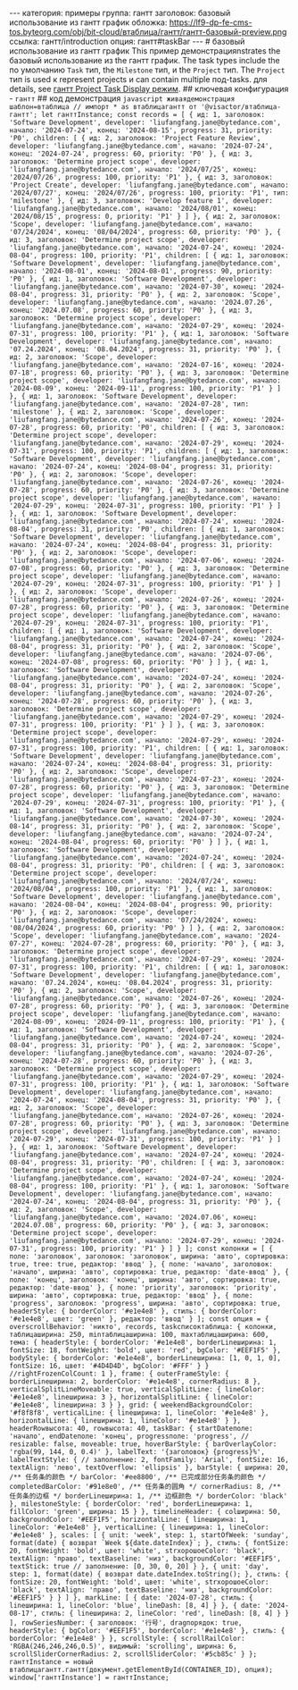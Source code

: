 --- категория: примеры группа: гантт заголовок: базовый использование из гантт график обложка: https://lf9-dp-fe-cms-tos.byteorg.com/obj/bit-cloud/втаблица/гантт/гантт-базовый-preview.png ссылка: гантт/introduction опция: гантт#taskBar --- # базовый использование из гантт график This пример демонстрацияnstrates the базовый использование из the гантт график. The task types include the по умолчанию `Task` тип, the `Milestone` тип, и the `Project` тип. The `Project` тип is used к represent projects и can contain multiple под-tasks. для details, see [гантт Project Task Display режим](./гантт_project_taskShowMode). ## ключевая конфигурация - `гантт` ## код демонстрация ```javascript живаядемонстрация шаблон=втаблица // импорт * as втаблицагантт от '@visactor/втаблица-гантт'; let ганттInstance; const records = [ { ид: 1, заголовок: 'Software Development', developer: 'liufangfang.jane@bytedance.com', начало: '2024-07-24', конец: '2024-08-15', progress: 31, priority: 'P0', children: [ { ид: 2, заголовок: 'Project Feature Review', developer: 'liufangfang.jane@bytedance.com', начало: '2024-07-24', конец: '2024-07-24', progress: 60, priority: 'P0' }, { ид: 3, заголовок: 'Determine project scope', developer: 'liufangfang.jane@bytedance.com', начало: '2024/07/25', конец: '2024/07/26', progress: 100, priority: 'P1' }, { ид: 3, заголовок: 'Project Create', developer: 'liufangfang.jane@bytedance.com', начало: '2024/07/27', конец: '2024/07/26', progress: 100, priority: 'P1', тип: 'milestone' }, { ид: 3, заголовок: 'Develop feature 1', developer: 'liufangfang.jane@bytedance.com', начало: '2024/08/01', конец: '2024/08/15', progress: 0, priority: 'P1' } ] }, { ид: 2, заголовок: 'Scope', developer: 'liufangfang.jane@bytedance.com', начало: '07/24/2024', конец: '08/04/2024', progress: 60, priority: 'P0' }, { ид: 3, заголовок: 'Determine project scope', developer: 'liufangfang.jane@bytedance.com', начало: '2024-07-24', конец: '2024-08-04', progress: 100, priority: 'P1', children: [ { ид: 1, заголовок: 'Software Development', developer: 'liufangfang.jane@bytedance.com', начало: '2024-08-01', конец: '2024-08-01', progress: 90, priority: 'P0' }, { ид: 1, заголовок: 'Software Development', developer: 'liufangfang.jane@bytedance.com', начало: '2024-07-30', конец: '2024-08-04', progress: 31, priority: 'P0' }, { ид: 2, заголовок: 'Scope', developer: 'liufangfang.jane@bytedance.com', начало: '2024.07.26', конец: '2024.07.08', progress: 60, priority: 'P0' }, { ид: 3, заголовок: 'Determine project scope', developer: 'liufangfang.jane@bytedance.com', начало: '2024-07-29', конец: '2024-07-31', progress: 100, priority: 'P1' }, { ид: 1, заголовок: 'Software Development', developer: 'liufangfang.jane@bytedance.com', начало: '07.24.2024', конец: '08.04.2024', progress: 31, priority: 'P0' }, { ид: 2, заголовок: 'Scope', developer: 'liufangfang.jane@bytedance.com', начало: '2024-07-16', конец: '2024-07-18', progress: 60, priority: 'P0' }, { ид: 3, заголовок: 'Determine project scope', developer: 'liufangfang.jane@bytedance.com', начало: '2024-08-09', конец: '2024-09-11', progress: 100, priority: 'P1' } ] }, { ид: 1, заголовок: 'Software Development', developer: 'liufangfang.jane@bytedance.com', начало: '2024-07-28', тип: 'milestone' }, { ид: 2, заголовок: 'Scope', developer: 'liufangfang.jane@bytedance.com', начало: '2024-07-26', конец: '2024-07-28', progress: 60, priority: 'P0', children: [ { ид: 3, заголовок: 'Determine project scope', developer: 'liufangfang.jane@bytedance.com', начало: '2024-07-29', конец: '2024-07-31', progress: 100, priority: 'P1', children: [ { ид: 1, заголовок: 'Software Development', developer: 'liufangfang.jane@bytedance.com', начало: '2024-07-24', конец: '2024-08-04', progress: 31, priority: 'P0' }, { ид: 2, заголовок: 'Scope', developer: 'liufangfang.jane@bytedance.com', начало: '2024-07-26', конец: '2024-07-28', progress: 60, priority: 'P0' }, { ид: 3, заголовок: 'Determine project scope', developer: 'liufangfang.jane@bytedance.com', начало: '2024-07-29', конец: '2024-07-31', progress: 100, priority: 'P1' } ] }, { ид: 1, заголовок: 'Software Development', developer: 'liufangfang.jane@bytedance.com', начало: '2024-07-24', конец: '2024-08-04', progress: 31, priority: 'P0', children: [ { ид: 1, заголовок: 'Software Development', developer: 'liufangfang.jane@bytedance.com', начало: '2024-07-24', конец: '2024-08-04', progress: 31, priority: 'P0' }, { ид: 2, заголовок: 'Scope', developer: 'liufangfang.jane@bytedance.com', начало: '2024-07-06', конец: '2024-07-08', progress: 60, priority: 'P0' }, { ид: 3, заголовок: 'Determine project scope', developer: 'liufangfang.jane@bytedance.com', начало: '2024-07-29', конец: '2024-07-31', progress: 100, priority: 'P1' } ] }, { ид: 2, заголовок: 'Scope', developer: 'liufangfang.jane@bytedance.com', начало: '2024-07-26', конец: '2024-07-28', progress: 60, priority: 'P0' }, { ид: 3, заголовок: 'Determine project scope', developer: 'liufangfang.jane@bytedance.com', начало: '2024-07-29', конец: '2024-07-31', progress: 100, priority: 'P1', children: [ { ид: 1, заголовок: 'Software Development', developer: 'liufangfang.jane@bytedance.com', начало: '2024-07-24', конец: '2024-08-04', progress: 31, priority: 'P0' }, { ид: 2, заголовок: 'Scope', developer: 'liufangfang.jane@bytedance.com', начало: '2024-07-06', конец: '2024-07-08', progress: 60, priority: 'P0' } ] }, { ид: 1, заголовок: 'Software Development', developer: 'liufangfang.jane@bytedance.com', начало: '2024-07-24', конец: '2024-08-04', progress: 31, priority: 'P0' }, { ид: 2, заголовок: 'Scope', developer: 'liufangfang.jane@bytedance.com', начало: '2024-07-26', конец: '2024-07-28', progress: 60, priority: 'P0' }, { ид: 3, заголовок: 'Determine project scope', developer: 'liufangfang.jane@bytedance.com', начало: '2024-07-29', конец: '2024-07-31', progress: 100, priority: 'P1' } ] }, { ид: 3, заголовок: 'Determine project scope', developer: 'liufangfang.jane@bytedance.com', начало: '2024-07-29', конец: '2024-07-31', progress: 100, priority: 'P1', children: [ { ид: 1, заголовок: 'Software Development', developer: 'liufangfang.jane@bytedance.com', начало: '2024-07-24', конец: '2024-08-04', progress: 31, priority: 'P0' }, { ид: 2, заголовок: 'Scope', developer: 'liufangfang.jane@bytedance.com', начало: '2024-07-23', конец: '2024-07-28', progress: 60, priority: 'P0' }, { ид: 3, заголовок: 'Determine project scope', developer: 'liufangfang.jane@bytedance.com', начало: '2024-07-29', конец: '2024-07-31', progress: 100, priority: 'P1' }, { ид: 1, заголовок: 'Software Development', developer: 'liufangfang.jane@bytedance.com', начало: '2024-07-30', конец: '2024-08-14', progress: 31, priority: 'P0' }, { ид: 2, заголовок: 'Scope', developer: 'liufangfang.jane@bytedance.com', начало: '2024-07-24', конец: '2024-08-04', progress: 60, priority: 'P0' } ] }, { ид: 1, заголовок: 'Software Development', developer: 'liufangfang.jane@bytedance.com', начало: '2024-07-24', конец: '2024-08-04', progress: 31, priority: 'P0', children: [ { ид: 3, заголовок: 'Determine project scope', developer: 'liufangfang.jane@bytedance.com', начало: '2024/07/24', конец: '2024/08/04', progress: 100, priority: 'P1' }, { ид: 1, заголовок: 'Software Development', developer: 'liufangfang.jane@bytedance.com', начало: '2024-08-04', конец: '2024-08-04', progress: 90, priority: 'P0' }, { ид: 2, заголовок: 'Scope', developer: 'liufangfang.jane@bytedance.com', начало: '07/24/2024', конец: '08/04/2024', progress: 60, priority: 'P0' } ] }, { ид: 2, заголовок: 'Scope', developer: 'liufangfang.jane@bytedance.com', начало: '2024-07-27', конец: '2024-07-28', progress: 60, priority: 'P0' }, { ид: 3, заголовок: 'Determine project scope', developer: 'liufangfang.jane@bytedance.com', начало: '2024-07-29', конец: '2024-07-31', progress: 100, priority: 'P1', children: [ { ид: 1, заголовок: 'Software Development', developer: 'liufangfang.jane@bytedance.com', начало: '07.24.2024', конец: '08.04.2024', progress: 31, priority: 'P0' }, { ид: 2, заголовок: 'Scope', developer: 'liufangfang.jane@bytedance.com', начало: '2024-07-26', конец: '2024-07-28', progress: 60, priority: 'P0' }, { ид: 3, заголовок: 'Determine project scope', developer: 'liufangfang.jane@bytedance.com', начало: '2024-08-09', конец: '2024-09-11', progress: 100, priority: 'P1' }, { ид: 1, заголовок: 'Software Development', developer: 'liufangfang.jane@bytedance.com', начало: '2024-07-24', конец: '2024-08-04', progress: 31, priority: 'P0' }, { ид: 2, заголовок: 'Scope', developer: 'liufangfang.jane@bytedance.com', начало: '2024-07-26', конец: '2024-07-28', progress: 60, priority: 'P0' }, { ид: 3, заголовок: 'Determine project scope', developer: 'liufangfang.jane@bytedance.com', начало: '2024-07-29', конец: '2024-07-31', progress: 100, priority: 'P1' }, { ид: 1, заголовок: 'Software Development', developer: 'liufangfang.jane@bytedance.com', начало: '2024-07-24', конец: '2024-08-04', progress: 31, priority: 'P0' }, { ид: 2, заголовок: 'Scope', developer: 'liufangfang.jane@bytedance.com', начало: '2024-07-26', конец: '2024-07-28', progress: 60, priority: 'P0' }, { ид: 3, заголовок: 'Determine project scope', developer: 'liufangfang.jane@bytedance.com', начало: '2024-07-29', конец: '2024-07-31', progress: 100, priority: 'P1' } ] }, { ид: 1, заголовок: 'Software Development', developer: 'liufangfang.jane@bytedance.com', начало: '2024-07-24', конец: '2024-08-04', progress: 31, priority: 'P0', children: [ { ид: 3, заголовок: 'Determine project scope', developer: 'liufangfang.jane@bytedance.com', начало: '2024-07-24', конец: '2024-08-04', progress: 100, priority: 'P1' }, { ид: 1, заголовок: 'Software Development', developer: 'liufangfang.jane@bytedance.com', начало: '2024-07-24', конец: '2024-08-04', progress: 31, priority: 'P0' }, { ид: 2, заголовок: 'Scope', developer: 'liufangfang.jane@bytedance.com', начало: '2024.07.06', конец: '2024.07.08', progress: 60, priority: 'P0' }, { ид: 3, заголовок: 'Determine project scope', developer: 'liufangfang.jane@bytedance.com', начало: '2024-07-29', конец: '2024-07-31', progress: 100, priority: 'P1' } ] } ]; const колонки = [ { поле: 'заголовок', заголовок: 'заголовок', ширина: 'авто', сортировка: true, tree: true, редактор: 'ввод' }, { поле: 'начало', заголовок: 'начало', ширина: 'авто', сортировка: true, редактор: 'date-ввод' }, { поле: 'конец', заголовок: 'конец', ширина: 'авто', сортировка: true, редактор: 'date-ввод' }, { поле: 'priority', заголовок: 'priority', ширина: 'авто', сортировка: true, редактор: 'ввод' }, { поле: 'progress', заголовок: 'progress', ширина: 'авто', сортировка: true, headerStyle: { borderColor: '#e1e4e8' }, стиль: { borderColor: '#e1e4e8', цвет: 'green' }, редактор: 'ввод' } ]; const опция = { overscrollBehavior: 'никто', records, taskсписоктаблица: { колонки, таблицаширина: 250, minтаблицаширина: 100, maxтаблицаширина: 600, тема: { headerStyle: { borderColor: '#e1e4e8', borderLineширина: 1, fontSize: 18, fontWeight: 'bold', цвет: 'red', bgColor: '#EEF1F5' }, bodyStyle: { borderColor: '#e1e4e8', borderLineширина: [1, 0, 1, 0], fontSize: 16, цвет: '#4D4D4D', bgColor: '#FFF' } } //rightFrozenColCount: 1 }, frame: { outerFrameStyle: { borderLineширина: 2, borderColor: '#e1e4e8', cornerRadius: 8 }, verticalSplitLineMoveable: true, verticalSplitLine: { lineColor: '#e1e4e8', lineширина: 3 }, horizontalSplitLine: { lineColor: '#e1e4e8', lineширина: 3 } }, grid: { weekendBackgroundColor: '#f8f8f8', verticalLine: { lineширина: 1, lineColor: '#e1e4e8' }, horizontalLine: { lineширина: 1, lineColor: '#e1e4e8' } }, headerRowвысота: 40, rowвысота: 40, taskBar: { startDateполе: 'начало', endDateполе: 'конец', progressполе: 'progress', // resizable: false, moveable: true, hoverBarStyle: { barOverlayColor: 'rgba(99, 144, 0, 0.4)' }, labelText: '{заголовок} {progress}%', labelTextStyle: { // заполнение: 2, fontFamily: 'Arial', fontSize: 16, textAlign: 'лево', textOverflow: 'ellipsis' }, barStyle: { ширина: 20, /** 任务条的颜色 */ barColor: '#ee8800', /** 已完成部分任务条的颜色 */ completedBarColor: '#91e8e0', /** 任务条的圆角 */ cornerRadius: 8, /** 任务条的边框 */ borderLineширина: 1, /** 边框颜色 */ borderColor: 'black' }, milestoneStyle: { borderColor: 'red', borderLineширина: 1, fillColor: 'green', ширина: 15 } }, timelineHeader: { colширина: 50, backgroundColor: '#EEF1F5', horizontalLine: { lineширина: 1, lineColor: '#e1e4e8' }, verticalLine: { lineширина: 1, lineColor: '#e1e4e8' }, scales: [ { unit: 'week', step: 1, startOfWeek: 'sunday', format(date) { возврат `Week ${date.dateIndex}`; }, стиль: { fontSize: 20, fontWeight: 'bold', цвет: 'white', strхорошоeColor: 'black', textAlign: 'право', textBaseline: 'низ', backgroundColor: '#EEF1F5', textStick: true // заполнение: [0, 30, 0, 20] } }, { unit: 'day', step: 1, format(date) { возврат date.dateIndex.toString(); }, стиль: { fontSize: 20, fontWeight: 'bold', цвет: 'white', strхорошоeColor: 'black', textAlign: 'право', textBaseline: 'низ', backgroundColor: '#EEF1F5' } } ] }, markLine: [ { date: '2024-07-28', стиль: { lineширина: 1, lineColor: 'blue', lineDash: [8, 4] } }, { date: '2024-08-17', стиль: { lineширина: 2, lineColor: 'red', lineDash: [8, 4] } } ], rowSeriesNumber: { заголовок: '行号', dragпорядок: true, headerStyle: { bgColor: '#EEF1F5', borderColor: '#e1e4e8' }, стиль: { borderColor: '#e1e4e8' } }, scrollStyle: { scrollRailColor: 'RGBA(246,246,246,0.5)', видимый: 'scrolling', ширина: 6, scrollSliderCornerRadius: 2, scrollSliderColor: '#5cb85c' } }; ганттInstance = новый втаблицагантт.гантт(документ.getElementById(CONTAINER_ID), опция); window['ганттInstance'] = ганттInstance; ``` 